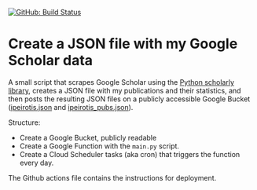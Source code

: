 [![GitHub: Build Status](https://github.com/ipeirotis/scholar_update/workflows/Python%20application/badge.svg)](https://github.com/ipeirotis/scholar_update/actions?query=workflow%3A%22Python+application%22+branch%3Amaster)    

# Create a JSON file with my Google Scholar data

A small script that scrapes Google Scholar using the [Python scholarly library](https://github.com/OrganicIrradiation/scholarly), creates a JSON file with my publications and their statistics, and then posts the resulting JSON files on a publicly accessible Google Bucket ([ipeirotis.json](https://storage.googleapis.com/publications_scholar/ipeirotis.json) and [ipeirotis_pubs.json](https://storage.googleapis.com/publications_scholar/ipeirotis_pubs.json)).

Structure:
* Create a Google Bucket, publicly readable
* Create a Google Function with the `main.py` script.
* Create a Cloud Scheduler tasks (aka cron) that triggers the function every day.

The Github actions file contains the instructions for deployment.
